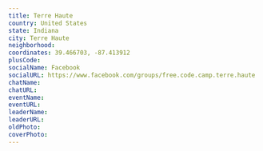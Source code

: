 ```yaml
---
title: Terre Haute
country: United States
state: Indiana
city: Terre Haute
neighborhood: 
coordinates: 39.466703, -87.413912
plusCode:
socialName: Facebook
socialURL: https://www.facebook.com/groups/free.code.camp.terre.haute
chatName:
chatURL:
eventName:
eventURL:
leaderName:
leaderURL:
oldPhoto: 
coverPhoto:
---
```

